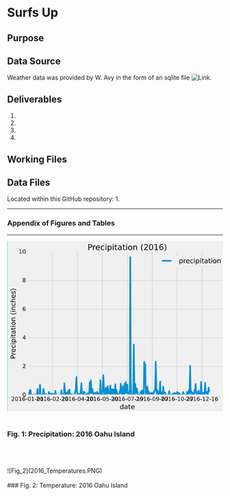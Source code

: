 # Surfs Up

## Purpose
   

## Data Source
Weather data was provided by W. Avy in the form of an sqlite file   ![Link](/hawaii.sqlite).

## Deliverables 
1. 
2. 
3.
4. 

## Working Files  



## Data Files 
Located within this GitHub repository:
1. 


----------------------------------------------------------------------------------
### Appendix of Figures and Tables
----------------------------------------------------------------------------------

![Fig_1](2016_Precipitation.PNG)
<br>
<br>
### Fig. 1:  Precipitation: 2016 Oahu Island
<br>
<br>
<br>
![Fig_2](2016_Temperatures.PNG)
<br>
<br>
### Fig. 2:  Temperature: 2016 Oahu Island
<br>
<br>
<br>
 
